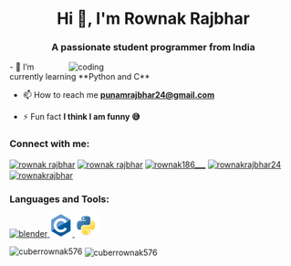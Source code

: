 <h1 align="center">Hi 👋, I'm Rownak Rajbhar</h1>
<h3 align="center">A passionate student programmer from India</h3>
<img align="right" alt="coding" width= "400" src="https://aster.cloud/wp-content/uploads/2022/11/compiling-code.gif">
- 🌱 I’m currently learning **Python and C**

- 📫 How to reach me **punamrajbhar24@gmail.com**

- ⚡ Fun fact **I think I am funny 😅**

<h3 align="left">Connect with me:</h3>
<p align="left">
<a href="https://linkedin.com/in/rownak rajbhar" target="blank"><img align="center" src="https://raw.githubusercontent.com/rahuldkjain/github-profile-readme-generator/master/src/images/icons/Social/linked-in-alt.svg" alt="rownak rajbhar" height="30" width="40" /></a>
<a href="https://fb.com/rownak rajbhar" target="blank"><img align="center" src="https://raw.githubusercontent.com/rahuldkjain/github-profile-readme-generator/master/src/images/icons/Social/facebook.svg" alt="rownak rajbhar" height="30" width="40" /></a>
<a href="https://instagram.com/rownak186___" target="blank"><img align="center" src="https://raw.githubusercontent.com/rahuldkjain/github-profile-readme-generator/master/src/images/icons/Social/instagram.svg" alt="rownak186___" height="30" width="40" /></a>
<a href="https://www.hackerrank.com/rownakrajbhar24" target="blank"><img align="center" src="https://raw.githubusercontent.com/rahuldkjain/github-profile-readme-generator/master/src/images/icons/Social/hackerrank.svg" alt="rownakrajbhar24" height="30" width="40" /></a>
<a href="https://discord.gg/rownakrajbhar" target="blank"><img align="center" src="https://raw.githubusercontent.com/rahuldkjain/github-profile-readme-generator/master/src/images/icons/Social/discord.svg" alt="rownakrajbhar" height="30" width="40" /></a>
</p>

<h3 align="left">Languages and Tools:</h3>
<p align="left"> <a href="https://www.blender.org/" target="_blank" rel="noreferrer"> <img src="https://download.blender.org/branding/community/blender_community_badge_white.svg" alt="blender" width="40" height="40"/> </a> <a href="https://www.cprogramming.com/" target="_blank" rel="noreferrer"> <img src="https://raw.githubusercontent.com/devicons/devicon/master/icons/c/c-original.svg" alt="c" width="40" height="40"/> </a> <a href="https://www.python.org" target="_blank" rel="noreferrer"> <img src="https://raw.githubusercontent.com/devicons/devicon/master/icons/python/python-original.svg" alt="python" width="40" height="40"/> </a> </p>

<p><img align="left" src="https://github-readme-stats.vercel.app/api/top-langs?username=cuberrownak576&show_icons=true&locale=en&layout=compact" alt="cuberrownak576" /></p>

<p>&nbsp;<img align="center" src="https://github-readme-stats.vercel.app/api?username=cuberrownak576&show_icons=true&locale=en" alt="cuberrownak576" /></p>
